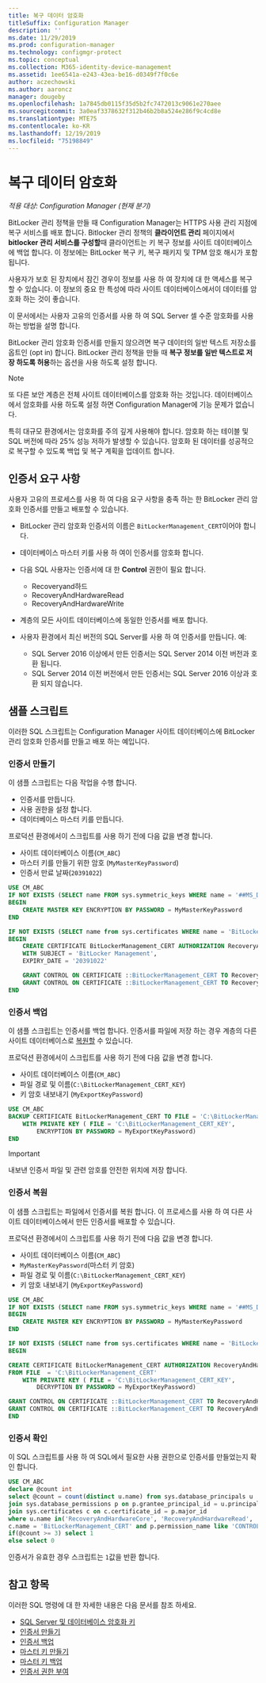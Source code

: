 ```yaml
---
title: 복구 데이터 암호화
titleSuffix: Configuration Manager
description: ''
ms.date: 11/29/2019
ms.prod: configuration-manager
ms.technology: configmgr-protect
ms.topic: conceptual
ms.collection: M365-identity-device-management
ms.assetid: 1ee6541a-e243-43ea-be16-d0349f7f0c6e
author: aczechowski
ms.author: aaroncz
manager: dougeby
ms.openlocfilehash: 1a7845db0115f35d5b2fc7472013c9061e270aee
ms.sourcegitcommit: 3a0eaf3378632f312b46b2b8a524e286f9c4cd8e
ms.translationtype: MTE75
ms.contentlocale: ko-KR
ms.lasthandoff: 12/19/2019
ms.locfileid: "75198849"
---
```

# <a name="encrypt-recovery-data"></a>복구 데이터 암호화

*적용 대상: Configuration Manager (현재 분기)*

<!--3601034-->

BitLocker 관리 정책을 만들 때 Configuration Manager는 HTTPS 사용 관리 지점에 복구 서비스를 배포 합니다. Bitlocker 관리 정책의 **클라이언트 관리** 페이지에서 **bitlocker 관리 서비스를 구성할**때 클라이언트는 키 복구 정보를 사이트 데이터베이스에 백업 합니다. 이 정보에는 BitLocker 복구 키, 복구 패키지 및 TPM 암호 해시가 포함 됩니다.

사용자가 보호 된 장치에서 잠긴 경우이 정보를 사용 하 여 장치에 대 한 액세스를 복구할 수 있습니다. 이 정보의 중요 한 특성에 따라 사이트 데이터베이스에서이 데이터를 암호화 하는 것이 좋습니다.

이 문서에서는 사용자 고유의 인증서를 사용 하 여 SQL Server 셀 수준 암호화를 사용 하는 방법을 설명 합니다.

BitLocker 관리 암호화 인증서를 만들지 않으려면 복구 데이터의 일반 텍스트 저장소를 옵트인 (opt in) 합니다. BitLocker 관리 정책을 만들 때 **복구 정보를 일반 텍스트로 저장 하도록 허용**하는 옵션을 사용 하도록 설정 합니다.

> [!NOTE]
> 또 다른 보안 계층은 전체 사이트 데이터베이스를 암호화 하는 것입니다. 데이터베이스에서 암호화를 사용 하도록 설정 하면 Configuration Manager에 기능 문제가 없습니다.
>
> 특히 대규모 환경에서는 암호화를 주의 깊게 사용해야 합니다. 암호화 하는 테이블 및 SQL 버전에 따라 25% 성능 저하가 발생할 수 있습니다. 암호화 된 데이터를 성공적으로 복구할 수 있도록 백업 및 복구 계획을 업데이트 합니다.

## <a name="certificate-requirements"></a>인증서 요구 사항

사용자 고유의 프로세스를 사용 하 여 다음 요구 사항을 충족 하는 한 BitLocker 관리 암호화 인증서를 만들고 배포할 수 있습니다.

- BitLocker 관리 암호화 인증서의 이름은 `BitLockerManagement_CERT`이어야 합니다.

- 데이터베이스 마스터 키를 사용 하 여이 인증서를 암호화 합니다.

- 다음 SQL 사용자는 인증서에 대 한 **Control** 권한이 필요 합니다.
  - Recoveryand하드
  - RecoveryAndHardwareRead
  - RecoveryAndHardwareWrite

- 계층의 모든 사이트 데이터베이스에 동일한 인증서를 배포 합니다.

- 사용자 환경에서 최신 버전의 SQL Server를 사용 하 여 인증서를 만듭니다. 예:
  - SQL Server 2016 이상에서 만든 인증서는 SQL Server 2014 이전 버전과 호환 됩니다.
  - SQL Server 2014 이전 버전에서 만든 인증서는 SQL Server 2016 이상과 호환 되지 않습니다.

## <a name="example-scripts"></a>샘플 스크립트

이러한 SQL 스크립트는 Configuration Manager 사이트 데이터베이스에 BitLocker 관리 암호화 인증서를 만들고 배포 하는 예입니다.

### <a name="create-certificate"></a>인증서 만들기

이 샘플 스크립트는 다음 작업을 수행 합니다.

- 인증서를 만듭니다.
- 사용 권한을 설정 합니다.
- 데이터베이스 마스터 키를 만듭니다.

프로덕션 환경에서이 스크립트를 사용 하기 전에 다음 값을 변경 합니다.

- 사이트 데이터베이스 이름(`CM_ABC`)
- 마스터 키를 만들기 위한 암호 (`MyMasterKeyPassword`)
- 인증서 만료 날짜(`20391022`)

``` SQL
USE CM_ABC
IF NOT EXISTS (SELECT name FROM sys.symmetric_keys WHERE name = '##MS_DatabaseMasterKey##')
BEGIN
    CREATE MASTER KEY ENCRYPTION BY PASSWORD = MyMasterKeyPassword
END

IF NOT EXISTS (SELECT name from sys.certificates WHERE name = 'BitLockerManagement_CERT')
BEGIN
    CREATE CERTIFICATE BitLockerManagement_CERT AUTHORIZATION RecoveryAndHardwareCore
    WITH SUBJECT = 'BitLocker Management',
    EXPIRY_DATE = '20391022'

    GRANT CONTROL ON CERTIFICATE ::BitLockerManagement_CERT TO RecoveryAndHardwareRead
    GRANT CONTROL ON CERTIFICATE ::BitLockerManagement_CERT TO RecoveryAndHardwareWrite
END
```

### <a name="back-up-certificate"></a>인증서 백업

이 샘플 스크립트는 인증서를 백업 합니다. 인증서를 파일에 저장 하는 경우 계층의 다른 사이트 데이터베이스로 [복원할](#restore-certificate) 수 있습니다.

프로덕션 환경에서이 스크립트를 사용 하기 전에 다음 값을 변경 합니다.

- 사이트 데이터베이스 이름(`CM_ABC`)
- 파일 경로 및 이름(`C:\BitLockerManagement_CERT_KEY`)
- 키 암호 내보내기 (`MyExportKeyPassword`)

``` SQL
USE CM_ABC
BACKUP CERTIFICATE BitLockerManagement_CERT TO FILE = 'C:\BitLockerManagement_CERT'
    WITH PRIVATE KEY ( FILE = 'C:\BitLockerManagement_CERT_KEY',
        ENCRYPTION BY PASSWORD = MyExportKeyPassword)
END
```

> [!IMPORTANT]
> 내보낸 인증서 파일 및 관련 암호를 안전한 위치에 저장 합니다.

### <a name="restore-certificate"></a>인증서 복원

이 샘플 스크립트는 파일에서 인증서를 복원 합니다. 이 프로세스를 사용 하 여 다른 사이트 데이터베이스에서 만든 인증서를 배포할 수 있습니다.

프로덕션 환경에서이 스크립트를 사용 하기 전에 다음 값을 변경 합니다.

- 사이트 데이터베이스 이름(`CM_ABC`)
- `MyMasterKeyPassword`(마스터 키 암호)
- 파일 경로 및 이름(`C:\BitLockerManagement_CERT_KEY`)
- 키 암호 내보내기 (`MyExportKeyPassword`)

``` SQL
USE CM_ABC
IF NOT EXISTS (SELECT name FROM sys.symmetric_keys WHERE name = '##MS_DatabaseMasterKey##')
BEGIN
    CREATE MASTER KEY ENCRYPTION BY PASSWORD = MyMasterKeyPassword
END

IF NOT EXISTS (SELECT name from sys.certificates WHERE name = 'BitLockerManagement_CERT')
BEGIN

CREATE CERTIFICATE BitLockerManagement_CERT AUTHORIZATION RecoveryAndHardwareCore
FROM FILE  = 'C:\BitLockerManagement_CERT'
    WITH PRIVATE KEY ( FILE = 'C:\BitLockerManagement_CERT_KEY',
        DECRYPTION BY PASSWORD = MyExportKeyPassword)

GRANT CONTROL ON CERTIFICATE ::BitLockerManagement_CERT TO RecoveryAndHardwareRead
GRANT CONTROL ON CERTIFICATE ::BitLockerManagement_CERT TO RecoveryAndHardwareWrite
END
```

### <a name="verify-certificate"></a>인증서 확인

이 SQL 스크립트를 사용 하 여 SQL에서 필요한 사용 권한으로 인증서를 만들었는지 확인 합니다.

``` SQL
USE CM_ABC
declare @count int
select @count = count(distinct u.name) from sys.database_principals u
join sys.database_permissions p on p.grantee_principal_id = u.principal_id or p.grantor_principal_id = u.principal_id
join sys.certificates c on c.certificate_id = p.major_id
where u.name in('RecoveryAndHardwareCore', 'RecoveryAndHardwareRead', 'RecoveryAndHardwareWrite') and
c.name = 'BitLockerManagement_CERT' and p.permission_name like 'CONTROL'
if(@count >= 3) select 1
else select 0
```

인증서가 유효한 경우 스크립트는 `1`값을 반환 합니다.

## <a name="see-also"></a>참고 항목

이러한 SQL 명령에 대 한 자세한 내용은 다음 문서를 참조 하세요.

- [SQL Server 및 데이터베이스 암호화 키](https://docs.microsoft.com/sql/relational-databases/security/encryption/sql-server-and-database-encryption-keys-database-engine)
- [인증서 만들기](https://docs.microsoft.com/sql/t-sql/statements/create-certificate-transact-sql)
- [인증서 백업](https://docs.microsoft.com/sql/t-sql/statements/backup-certificate-transact-sql)
- [마스터 키 만들기](https://docs.microsoft.com/sql/t-sql/statements/create-master-key-transact-sql)
- [마스터 키 백업](https://docs.microsoft.com/sql/t-sql/statements/backup-master-key-transact-sql)
- [인증서 권한 부여](https://docs.microsoft.com/sql/t-sql/statements/grant-certificate-permissions-transact-sql)
